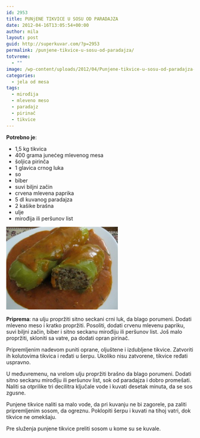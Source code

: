 ```yaml
---
id: 2953
title: PUNjENE TIKVICE U SOSU OD PARADAJZA
date: 2012-04-16T13:05:54+00:00
author: mila
layout: post
guid: http://superkuvar.com/?p=2953
permalink: /punjene-tikvice-u-sosu-od-paradajza/
totvreme:
  - ""
image: /wp-content/uploads/2012/04/Punjene-tikvice-u-sosu-od-paradajza-940x198.jpg
categories:
  - jela od mesa
tags:
  - mirođija
  - mleveno meso
  - paradajz
  - pirinač
  - tikvice
---
```

**Potrebno je**:

  * 1,5 kg tikvica
  * 400 grama junećeg mlevenog mesa
  * šoljica pirinča
  * 1 glavica crnog luka
  * so
  * biber
  * suvi biljni začin
  * crvena mlevena paprika
  * 5 dl kuvanog paradajza
  * 2 kašike brašna
  * ulje
  * mirođija ili peršunov list

<img class="alignnone size-medium wp-image-2974" title="Punjene tikvice u sosu od paradajza" src="/wp-content/uploads/2012/04/Punjene-tikvice-u-sosu-od-paradajza-e1334581217155-300x222.jpg" alt="" width="300" height="222" /> 

**Priprema**: na ulju propržiti sitno seckani crni luk, da blago porumeni. Dodati mleveno meso i kratko propržiti. Posoliti, dodati crvenu mlevenu papriku, suvi biljni začin, biber i sitno seckanu mirođiju ili peršunov list. Još malo propržiti, skloniti sa vatre, pa dodati opran pirinač.

Pripremljenim nadevom puniti oprane, oljuštene i izdubljene tikvice. Zatvoriti ih kolutovima tikvica i ređati u šerpu. Ukoliko nisu zatvorene, tikvice ređati uspravno.

U međuvremenu, na vrelom ulju propržiti brašno da blago porumeni. Dodati sitno seckanu mirođiju ili peršunov list, sok od paradajza i dobro promešati. Naliti sa otprilike tri decilitra ključale vode i kuvati desetak minuta, da se sos zgusne.

Punjene tikvice naliti sa malo vode, da pri kuvanju ne bi zagorele, pa zaliti pripremljenim sosom, da ogreznu. Poklopiti šerpu i kuvati na tihoj vatri, dok tikvice ne omekšaju.

Pre služenja punjene tikvice preliti sosom u kome su se kuvale.